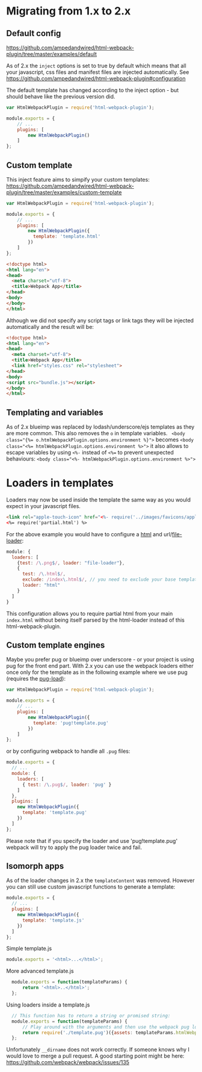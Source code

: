 # Migrating from 1.x to 2.x

## Default config

https://github.com/ampedandwired/html-webpack-plugin/tree/master/examples/default

As of 2.x the `inject` options is set to true by default which means that all your javascript, css files and manifest files are injected automatically. See https://github.com/ampedandwired/html-webpack-plugin#configuration

The default template has changed according to the inject option - but should behave like the previous version did.


```js
var HtmlWebpackPlugin = require('html-webpack-plugin');

module.exports = {
    // ...
    plugins: [
        new HtmlWebpackPlugin()
    ]
};
```

## Custom template

This inject feature aims to simpify your custom templates:
https://github.com/ampedandwired/html-webpack-plugin/tree/master/examples/custom-template

```js
var HtmlWebpackPlugin = require('html-webpack-plugin');

module.exports = {
    // ...
    plugins: [
        new HtmlWebpackPlugin({
          template: 'template.html'
        })
    ]
};
```

```html
<!doctype html>
<html lang="en">
<head>
  <meta charset="utf-8">
  <title>Webpack App</title>
</head>
<body>
</body>
</html>
```

Although we did not specify any script tags or link tags they will be injected automatically and the result will be:
```html
<!doctype html>
<html lang="en">
<head>
  <meta charset="utf-8">
  <title>Webpack App</title>
  <link href="styles.css" rel="stylesheet">
</head>
<body>
<script src="bundle.js"></script>
</body>
</html>
```

## Templating and variables

As of 2.x blueimp was replaced by lodash/underscore/ejs templates as they are more common.
This also removes the `o` in template variables. ` <body class="{%= o.htmlWebpackPlugin.options.environment %}">` becomes `<body class="<%= htmlWebpackPlugin.options.environment %>">` it also allows to escape variables by using `<%-` instead of `<%=` to prevent unexpected behaviours: `<body class="<%- htmlWebpackPlugin.options.environment %>">` 

# Loaders in templates
Loaders may now be used inside the template the same way as you would expect in your javascript files.

```html
<link rel="apple-touch-icon" href="<%- require('../images/favicons/apple-icon-60x60.png') %>">
<%= require('partial.html') %>
```

For the above example you would have to configure a [html](https://github.com/webpack/html-loader) and url/[file-loader](https://github.com/webpack/file-loader):

```js
module: {
  loaders: [
    {test: /\.png$/, loader: "file-loader"},
    {
      test: /\.html$/,
      exclude: /index\.html$/, // you need to exclude your base template (unless you do not want this plugin own templating feature)
      loader: "html"
    }
  ]
}
```

This configuration allows you to require partial html from your main `index.html` without being itself parsed by the html-loader instead of this html-webpack-plugin.


## Custom template engines

Maybe you prefer pug or blueimp over underscore - or your project is using pug for the front end part.
With 2.x you can use the webpack loaders either once only for the template as in the following example
where we use pug (requires the [pug-load](https://github.com/webpack/pug-load)):

```js
var HtmlWebpackPlugin = require('html-webpack-plugin');

module.exports = {
    // ...
    plugins: [
        new HtmlWebpackPlugin({
          template: 'pug!template.pug'
        })
    ]
};
```

or by configuring webpack to handle all `.pug` files:

```js
module.exports = {
  // ...
  module: {
    loaders: [
      { test: /\.pug$/, loader: 'pug' }
    ]
  },
  plugins: [
    new HtmlWebpackPlugin({
      template: 'template.pug'
    })
  ]
};
```

Please note that if you specify the loader and use 'pug!template.pug' webpack will try to apply the pug loader twice and fail.

## Isomorph apps

As of the loader changes in 2.x the `templateContent` was removed.
However you can still use custom javascript functions to generate a template:

```js
module.exports = {
  // ...
  plugins: [
    new HtmlWebpackPlugin({
      template: 'template.js'
    })
  ]
};
```
Simple template.js
```js
module.exports = '<html>...</html>';
```
More advanced template.js
```js
  module.exports = function(templateParams) {
      return '<html>..</html>';
  };
```
Using loaders inside a template.js
```js
  // This function has to return a string or promised string:
  module.exports = function(templateParams) {
      // Play around with the arguments and then use the webpack pug loader to load the pug:
      return require('./template.pug')({assets: templateParams.htmlWebpackPlugin.files});
  };
```

Unfortunately `__dirname` does not work correctly.
If someone knows why I would love to merge a pull request.
A good starting point might be here: https://github.com/webpack/webpack/issues/135

